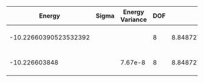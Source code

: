 | Energy                | Sigma | Energy Variance | DOF | Einf              | Method                   | Reference |
|-----------------------|-------|-----------------|-----|-------------------|--------------------------|-----------|
| -10.22660390523532392 |       |                 | 8   | 8.848727805714287 | Exact diagonalization    | TODO: own code (ED) |
| -10.226603848         |       | 7.67e-8         | 8   | 8.848727805714287 | DMRG (MaxBondDim ~1500)  | TODO: ask Max |
